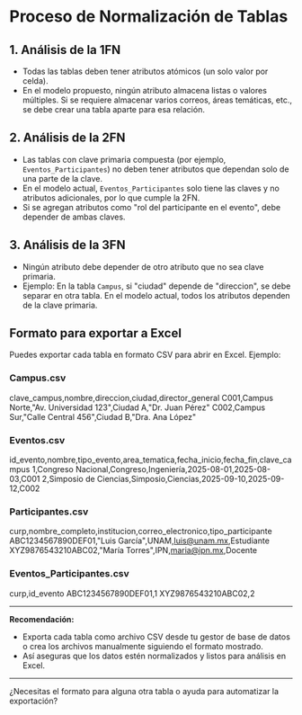 # Proceso de Normalización de Tablas

## 1. Análisis de la 1FN
- Todas las tablas deben tener atributos atómicos (un solo valor por celda).
- En el modelo propuesto, ningún atributo almacena listas o valores múltiples. Si se requiere almacenar varios correos, áreas temáticas, etc., se debe crear una tabla aparte para esa relación.

## 2. Análisis de la 2FN
- Las tablas con clave primaria compuesta (por ejemplo, `Eventos_Participantes`) no deben tener atributos que dependan solo de una parte de la clave.
- En el modelo actual, `Eventos_Participantes` solo tiene las claves y no atributos adicionales, por lo que cumple la 2FN.
- Si se agregan atributos como "rol del participante en el evento", debe depender de ambas claves.

## 3. Análisis de la 3FN
- Ningún atributo debe depender de otro atributo que no sea clave primaria.
- Ejemplo: En la tabla `Campus`, si "ciudad" depende de "direccion", se debe separar en otra tabla. En el modelo actual, todos los atributos dependen de la clave primaria.

## Formato para exportar a Excel

Puedes exportar cada tabla en formato CSV para abrir en Excel. Ejemplo:

### Campus.csv
clave_campus,nombre,direccion,ciudad,director_general
C001,Campus Norte,"Av. Universidad 123",Ciudad A,"Dr. Juan Pérez"
C002,Campus Sur,"Calle Central 456",Ciudad B,"Dra. Ana López"

### Eventos.csv
id_evento,nombre,tipo_evento,area_tematica,fecha_inicio,fecha_fin,clave_campus
1,Congreso Nacional,Congreso,Ingeniería,2025-08-01,2025-08-03,C001
2,Simposio de Ciencias,Simposio,Ciencias,2025-09-10,2025-09-12,C002

### Participantes.csv
curp,nombre_completo,institucion,correo_electronico,tipo_participante
ABC1234567890DEF01,"Luis García",UNAM,luis@unam.mx,Estudiante
XYZ9876543210ABC02,"María Torres",IPN,maria@ipn.mx,Docente

### Eventos_Participantes.csv
curp,id_evento
ABC1234567890DEF01,1
XYZ9876543210ABC02,2

---

**Recomendación:**
- Exporta cada tabla como archivo CSV desde tu gestor de base de datos o crea los archivos manualmente siguiendo el formato mostrado.
- Así aseguras que los datos estén normalizados y listos para análisis en Excel.

---

¿Necesitas el formato para alguna otra tabla o ayuda para automatizar la exportación?
